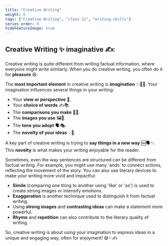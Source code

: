 ```yaml
---
title: "Creative Writing"
weight: 6
tags: ["Creative Writing", "class 11", "writing-skills"]
series_order: 6
hideFeatureImage: true
---
```


## Creative Writing ✨ imaginative ✍️:

Creative writing is quite different from writing factual information, where everyone might write similarly. When you do creative writing, you often do it for **pleasure** 😄.

The **most important element** in creative writing is **imagination** ✨💭🌈. Your imagination influences several things in your writing:

*   Your **view or perspective** 🧐.
*   Your **choice of words** ✍️📚.
*   The **comparisons you make** 🤔🔗.
*   The **images you use** 🖼️🎨.
*   The **tone you adopt** 🗣️🎭.
*   The **novelty of your ideas** 💡🌟.

A key part of creative writing is trying to **say things in a new way** 🆕🗣️✨. This **novelty** is what makes your writing enjoyable for the reader.

Sometimes, even the way sentences are structured can be different from factual writing. For example, you might use many 'ands' to connect actions, reflecting the movement of the story. You can also use literary devices to make your writing more vivid and impactful:

*   **Simile** (comparing one thing to another using 'like' or 'as') is used to create strong images or intensify emotions.
*   **Exaggeration** is another technique used to distinguish it from factual writing.
*   Using **strong images** and **contrasting ideas** can make a statement more powerful.
*   **Rhyme** and **repetition** can also contribute to the literary quality of writing.

So, creative writing is about using your imagination to express ideas in a unique and engaging way, often for enjoyment! 😄✨✍️